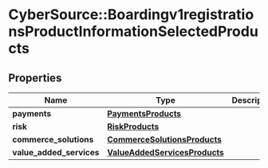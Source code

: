 # CyberSource::Boardingv1registrationsProductInformationSelectedProducts

## Properties
Name | Type | Description | Notes
------------ | ------------- | ------------- | -------------
**payments** | [**PaymentsProducts**](PaymentsProducts.md) |  | [optional] 
**risk** | [**RiskProducts**](RiskProducts.md) |  | [optional] 
**commerce_solutions** | [**CommerceSolutionsProducts**](CommerceSolutionsProducts.md) |  | [optional] 
**value_added_services** | [**ValueAddedServicesProducts**](ValueAddedServicesProducts.md) |  | [optional] 


